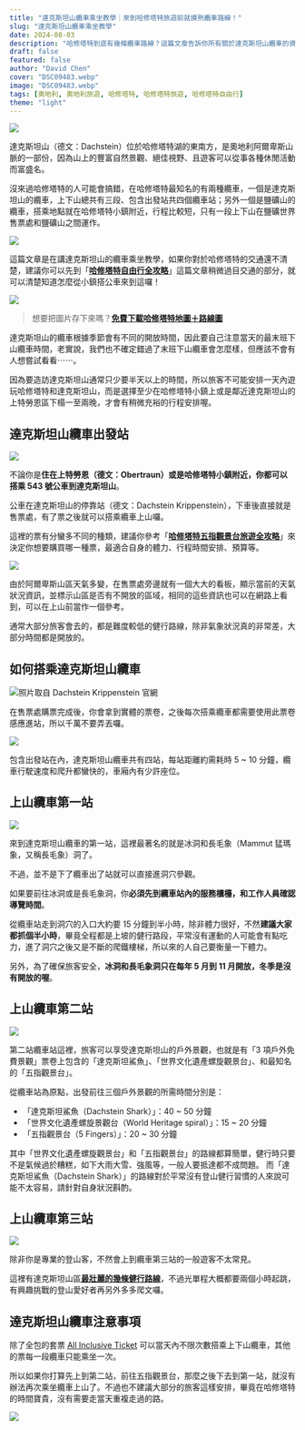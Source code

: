 ```yaml
---
title: "達克斯坦山纜車乘坐教學｜來到哈修塔特旅遊前就摸熟纜車路線！"
slug: "達克斯坦山纜車乘坐教學"
date: 2024-08-03
description: "哈修塔特到底有幾條纜車路線？這篇文章告訴你所有關於達克斯坦山纜車的資訊！"
draft: false
featured: false
author: "David Chen"
cover: "DSC09483.webp"
image: "DSC09483.webp"
tags: [奧地利, 奧地利旅遊, 哈修塔特, 哈修塔特旅遊, 哈修塔特自由行]
theme: "light"
---
```


![](DSC09483.webp)

達克斯坦山（德文：Dachstein）位於哈修塔特湖的東南方，是奧地利阿爾卑斯山脈的一部份，因為山上的豐富自然景觀、絕佳視野、且遊客可以從事各種休閒活動而富盛名。

沒來過哈修塔特的人可能會搞錯，在哈修塔特最知名的有兩種纜車，一個是達克斯坦山的纜車，上下山總共有三段、包含出發站共四個纜車站；另外一個是鹽礦山的纜車，搭乘地點就在哈修塔特小鎮附近，行程比較短，只有一段上下山在鹽礦世界售票處和鹽礦山之間運作。

[![](hotel-banner.webp)](https://l.exittaiwan.com/book-a-hotel)

這篇文章是在講達克斯坦山的纜車乘坐教學，如果你對於哈修塔特的交通還不清楚，建議你可以先到「**[哈修塔特自由行全攻略](https://exittaiwan.com/posts/%E5%93%88%E4%BF%AE%E5%A1%94%E7%89%B9%E6%97%85%E9%81%8A%E5%85%A8%E6%94%BB%E7%95%A5/)**」這篇文章稍微過目交通的部分，就可以清楚知道怎麼從小鎮搭公車來到這囉！

![](hallstatt-am-see.webp)

> 想要把圖片存下來嗎？**[免費下載哈修塔特地圖＋路線圖](https://exittaiwan.gumroad.com/l/hallstatt)**

達克斯坦山的纜車根據季節會有不同的開放時間，因此要自己注意當天的最末班下山纜車時間，老實說，我們也不確定錯過了末班下山纜車會怎麼樣，但應該不會有人想嘗試看看⋯⋯。

因為要造訪達克斯坦山通常只少要半天以上的時間，所以旅客不可能安排一天內遊玩哈修塔特和達克斯坦山，而是選擇至少在哈修塔特小鎮上或是鄰近達克斯坦山的上特勞恩區下榻一至兩晚，才會有稍微充裕的行程安排喔。

## 達克斯坦山纜車出發站

![](DSC09486.webp)

不論你是**住在上特勞恩（德文：Obertraun）或是哈修塔特小鎮附近，你都可以搭乘 543 號公車到達克斯坦山**。

公車在達克斯坦山的停靠站（德文：Dachstein Krippenstein），下車後直接就是售票處，有了票之後就可以搭乘纜車上山囉。

這裡的票有分蠻多不同的種類，建議你參考「[**哈修塔特五指觀景台旅遊全攻略**](https://exittaiwan.com/posts/哈修塔特五指觀景台旅遊全攻略/)」來決定你想要購買哪一種票，最適合自身的體力、行程時間安排、預算等。

[![](hotel-banner.webp)](https://l.exittaiwan.com/book-a-hotel)

由於阿爾卑斯山區天氣多變，在售票處旁邊就有一個大大的看板，顯示當前的天氣狀況資訊，並標示山區是否有不開放的區域，相同的這些資訊也可以在網路上看到，可以在上山前當作一個參考。

通常大部分旅客會去的，都是難度較低的健行路線，除非氣象狀況真的非常差，大部分時間都是開放的。

## 如何搭乘達克斯坦山纜車

![照片取自 Dachstein Krippenstein 官網](dachstein-cable-car.webp)

在售票處購票完成後，你會拿到實體的票卷，之後每次搭乘纜車都需要使用此票卷感應進站，所以千萬不要弄丟囉。

![](IMG_7335.webp)

包含出發站在內，達克斯坦山纜車共有四站，每站距離約需耗時 5 ~ 10 分鐘，纜車行駛速度和爬升都蠻快的，車廂內有少許座位。

## 上山纜車第一站

![](IMG_3970.webp)

來到達克斯坦山纜車的第一站，這裡最著名的就是冰洞和長毛象（Mammut 猛瑪象，又稱長毛象）洞了。

不過，並不是下了纜車出了站就可以直接進洞穴參觀。

如果要前往冰洞或是長毛象洞，你**必須先到纜車站內的服務櫃檯，和工作人員確認導覽時間**。

從纜車站走到洞穴的入口大約要 15 分鐘到半小時，除非體力很好，不然**建議大家都抓個半小時**，畢竟全程都是上坡的健行路段，平常沒有運動的人可能會有點吃力，進了洞穴之後又是不斷的爬鐵樓梯，所以來的人自己要衡量一下體力。

另外，為了確保旅客安全，**冰洞和長毛象洞只在每年 5 月到 11 月開放，冬季是沒有開放的喔**。

## 上山纜車第二站

![](IMG_3900.webp)

第二站纜車站這裡，旅客可以享受達克斯坦山的戶外景觀，也就是有「3 項戶外免費景觀」票卷上包含的「達克斯坦鯊魚」、「世界文化遺產螺旋觀景台」、和最知名的「五指觀景台」。

從纜車站為原點，出發前往三個戶外景觀的所需時間分別是：

- 「達克斯坦鯊魚（Dachstein Shark）」：40 ~ 50 分鐘
- 「世界文化遺產螺旋景觀台（World Heritage spiral）」：15 ~ 20 分鐘
- 「五指觀景台（5 Fingers）」：20 ~ 30 分鐘

其中「世界文化遺產螺旋觀景台」和「五指觀景台」的路線都算簡單，健行時只要不是氣候過於糟糕，如下大雨大雪、強風等，一般人要抵達都不成問題。
而「達克斯坦鯊魚（Dachstein Shark）」的路線對於平常沒有登山健行習慣的人來說可能不太容易，請針對自身狀況斟酌。

## 上山纜車第三站

![](IMG_3902.webp)

除非你是專業的登山客，不然會上到纜車第三站的一般遊客不太常見。

這裡有達克斯坦山區[**最壯麗的幾條健行路線**](https://freewalkingtoursalzburg.com/dachstein-krippenstein#3-cable-car-station-vintage--hiking)，不過光單程大概都要兩個小時起跳，有興趣挑戰的登山愛好者再另外多多爬文囉。

## 達克斯坦山纜車注意事項

除了全包的套票 [All Inclusive Ticket](https://exittaiwan.com/posts/%E5%93%88%E4%BF%AE%E5%A1%94%E7%89%B9%E4%BA%94%E6%8C%87%E8%A7%80%E6%99%AF%E5%8F%B0%E6%97%85%E9%81%8A%E5%85%A8%E6%94%BB%E7%95%A5/) 可以當天內不限次數搭乘上下山纜車，其他的票每一段纜車只能乘坐一次。

所以如果你打算先上到第二站，前往五指觀景台，那麼之後下去到第一站，就沒有辦法再次乘坐纜車上山了。不過也不建議大部分的旅客這樣安排，畢竟在哈修塔特的時間寶貴，沒有需要走當天重複走過的路。

[![](hotel-banner.webp)](https://l.exittaiwan.com/book-a-hotel)